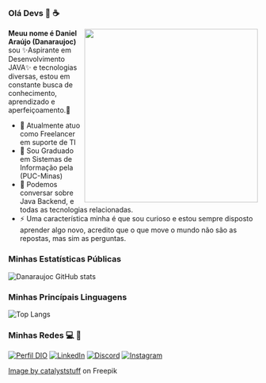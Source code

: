 ### Olá Devs 👋 :coffee:

<img src="https://img.freepik.com/free-vector/cute-man-working-laptop-with-coffee-cartoon-vector-icon-illustration-people-technology-icon-concept-isolated-premium-vector-flat-cartoon-style_138676-3869.jpg?w=740&t=st=1695761959~exp=1695762559~hmac=3eb2b43e48019dcb4a6d450915f8d2600c9b2d5a1fd15d4da11c7c1f84c0a900" min-width="350px" max-width="350px" width="350px" align="right">

**Meuu nome é Daniel Araújo (Danaraujoc)** sou ✨Aspirante em Desenvolvimento JAVA✨ e tecnologias diversas, estou em constante busca de conhecimento, aprendizado e aperfeiçoamento.🖖

- 🔭 Atualmente atuo como Freelancer em suporte de TI
- 🌱 Sou Graduado em Sistemas de Informação pela (PUC-Minas)
- 💬 Podemos conversar sobre Java Backend, e todas as tecnologias relacionadas.
- ⚡ Uma característica minha é que sou curioso e estou sempre disposto aprender algo novo,
      acredito que o que move o mundo não são as repostas, mas sim as perguntas.

### Minhas Estatísticas Públicas

![Danaraujoc GitHub stats](https://github-readme-stats.vercel.app/api?username=Danaraujoc&show_icons=true&theme=transparent)

### Minhas Princípais Linguagens

![Top Langs](https://github-readme-stats.vercel.app/api/top-langs/?username=Danaraujoc&layout=compact)

### Minhas Redes :computer: :iphone:

[![Perfil DIO](https://img.shields.io/badge/-Meu%20Perfil%20na%20DIO-black?style=for-the-badge)](https://web.dio.me/users/daniel_araujox77/?tab=skills)
[![LinkedIn](https://img.shields.io/badge/LinkedIn-000?style=for-the-badge&logo=linkedin&logoColor=0E76A8)](https://www.linkedin.com/in/daniel-araujox/)
[![Discord](https://img.shields.io/badge/Discord-000?style=for-the-badge&logo=discord)](https://www.discord.com/in/_danielx77/)
[![Instagram](https://img.shields.io/badge/Instagram-000?style=for-the-badge&logo=instagram)](https://www.instagram.com/daniellx77/)

<a href="https://www.freepik.com/free-vector/cute-man-working-laptop-with-coffee-cartoon-vector-icon-illustration-people-technology-icon-concept-isolated-premium-vector-flat-cartoon-style_20188206.htm#query=developer&position=12&from_view=keyword&track=sph#position=12&query=developer">Image by catalyststuff</a> on Freepik
